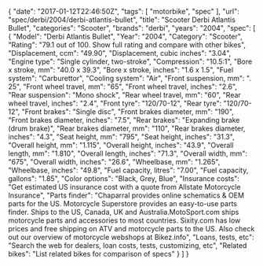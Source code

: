 {
    "date": "2017-01-12T22:46:50Z",
    "tags": [
        "motorbike",
        "spec"
    ],
    "url": "spec\/derbi\/2004\/derbi-atlantis-bullet",
    "title": "Scooter Derbi Atlantis Bullet",
    "categories": "Scooter",
    "brands": "derbi",
    "years": "2004",
    "spec": [
        {
            "Model": "Derbi Atlantis Bullet",
            "Year": "2004",
            "Category": "Scooter",
            "Rating": "79.1 out of 100. Show full rating and compare with other bikes",
            "Displacement, ccm": "49.90",
            "Displacement, cubic inches": "3.04",
            "Engine type": "Single cylinder, two-stroke",
            "Compression": "10.5:1",
            "Bore x stroke, mm": "40.0 x 39.3",
            "Bore x stroke, inches": "1.6 x 1.5",
            "Fuel system": "Carburettor",
            "Cooling system": "Air",
            "Front suspension, mm": ". 25",
            "Front wheel travel, mm": "65",
            "Front wheel travel, inches": "2.6",
            "Rear suspension": "Mono shock",
            "Rear wheel travel, mm": "60",
            "Rear wheel travel, inches": "2.4",
            "Front tyre": "120\/70-12",
            "Rear tyre": "120\/70-12",
            "Front brakes": "Single disc",
            "Front brakes diameter, mm": "190",
            "Front brakes diameter, inches": "7.5",
            "Rear brakes": "Expanding brake (drum brake)",
            "Rear brakes diameter, mm": "110",
            "Rear brakes diameter, inches": "4.3",
            "Seat height, mm": "795",
            "Seat height, inches": "31.3",
            "Overall height, mm": "1.115",
            "Overall height, inches": "43.9",
            "Overall length, mm": "1.810",
            "Overall length, inches": "71.3",
            "Overall width, mm": "675",
            "Overall width, inches": "26.6",
            "Wheelbase, mm": "1.265",
            "Wheelbase, inches": "49.8",
            "Fuel capacity, litres": "7.00",
            "Fuel capacity, gallons": "1.85",
            "Color options": "Black, Grey, Blue",
            "Insurance costs": "Get estimated US insurance cost with a quote from Allstate Motorcycle Insurance",
            "Parts finder": "Chaparral provides online schematics & OEM parts for the US.   Motorcycle Superstore provides an easy-to-use parts finder. Ships to the US, Canada, UK and Australia.MotoSport.com ships motorcycle parts and accessories to most countries.    Sixity.com has low prices and free shipping on ATV and motorcycle parts to the US. Also check out our overview of motorcycle webshops at Bikez.info",
            "Loans, tests, etc": "Search the web for dealers, loan costs, tests, customizing, etc",
            "Related bikes": "List related bikes for comparison of specs"
        }
    ]
}